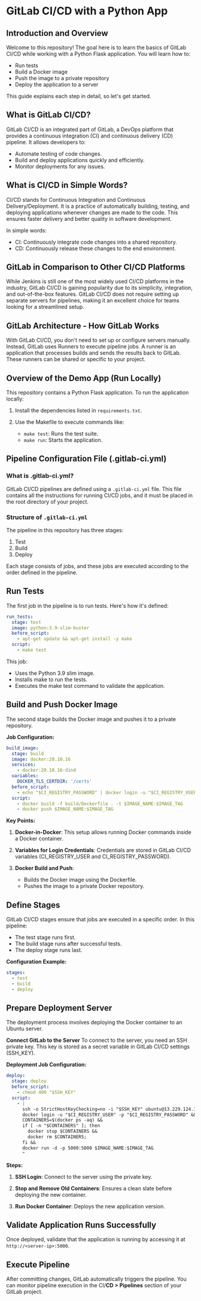 # GitLab CI/CD with a Python App

## Introduction and Overview

Welcome to this repository! The goal here is to learn the basics of GitLab CI/CD while working with a Python Flask application. You will learn how to:

- Run tests
- Build a Docker image
- Push the image to a private repository
- Deploy the application to a server

This guide explains each step in detail, so let's get started.

## What is GitLab CI/CD?

GitLab CI/CD is an integrated part of GitLab, a DevOps platform that provides a continuous integration (CI) and continuous delivery (CD) pipeline. It allows developers to:

- Automate testing of code changes.
- Build and deploy applications quickly and efficiently.
- Monitor deployments for any issues.

## What is CI/CD in Simple Words?

CI/CD stands for Continuous Integration and Continuous Delivery/Deployment. It is a practice of automatically building, testing, and deploying applications whenever changes are made to the code. This ensures faster delivery and better quality in software development.

In simple words:

- CI: Continuously integrate code changes into a shared repository.
- CD: Continuously release these changes to the end environment.

## GitLab in Comparison to Other CI/CD Platforms

While Jenkins is still one of the most widely used CI/CD platforms in the industry, GitLab CI/CD is gaining popularity due to its simplicity, integration, and out-of-the-box features. GitLab CI/CD does not require setting up separate servers for pipelines, making it an excellent choice for teams looking for a streamlined setup.

## GitLab Architecture - How GitLab Works

With GitLab CI/CD, you don't need to set up or configure servers manually. Instead, GitLab uses Runners to execute pipeline jobs. A runner is an application that processes builds and sends the results back to GitLab. These runners can be shared or specific to your project.

## Overview of the Demo App (Run Locally)

This repository contains a Python Flask application. To run the application locally:

1. Install the dependencies listed in `requirements.txt`.

2. Use the Makefile to execute commands like:

   - `make test`: Runs the test suite.
   - `make run`: Starts the application.

## Pipeline Configuration File (.gitlab-ci.yml)

### What is .gitlab-ci.yml?

GitLab CI/CD pipelines are defined using a `.gitlab-ci.yml` file. This file contains all the instructions for running CI/CD jobs, and it must be placed in the root directory of your project.

### Structure of `.gitlab-ci.yml`

The pipeline in this repository has three stages:

1. Test
2. Build
3. Deploy

Each stage consists of jobs, and these jobs are executed according to the order defined in the pipeline.

## Run Tests

The first job in the pipeline is to run tests. Here's how it's defined:

```yaml
run_tests:
  stage: test
  image: python:3.9-slim-buster
  before_script:
    - apt-get update && apt-get install -y make
  script:
    - make test
```

This job:

- Uses the Python 3.9 slim image.
- Installs make to run the tests.
- Executes the make test command to validate the application.

## Build and Push Docker Image

The second stage builds the Docker image and pushes it to a private repository.

**Job Configuration:**

```yaml
build_image:
  stage: build
  image: docker:20.10.16
  services:
    - docker:20.10.16-dind
  variables:
    DOCKER_TLS_CERTDIR: '/certs'
  before_script:
    - echo "$CI_REGISTRY_PASSWORD" | docker login -u "$CI_REGISTRY_USER" --password-stdin
  script:
    - docker build -f build/Dockerfile . -t $IMAGE_NAME:$IMAGE_TAG
    - docker push $IMAGE_NAME:$IMAGE_TAG
```

**Key Points:**

1. **Docker-in-Docker**: This setup allows running Docker commands inside a Docker container.

2. **Variables for Login Credentials**: Credentials are stored in GitLab CI/CD variables (CI_REGISTRY_USER and CI_REGISTRY_PASSWORD).

3. **Docker Build and Push**:

   - Builds the Docker image using the Dockerfile.
   - Pushes the image to a private Docker repository.

## Define Stages

GitLab CI/CD stages ensure that jobs are executed in a specific order. In this pipeline:

- The test stage runs first.
- The build stage runs after successful tests.
- The deploy stage runs last.

**Configuration Example:**

```yaml
stages:
  - test
  - build
  - deploy
```

## Prepare Deployment Server

The deployment process involves deploying the Docker container to an Ubuntu server.

**Connect GitLab to the Server**
To connect to the server, you need an SSH private key. This key is stored as a secret variable in GitLab CI/CD settings (SSH_KEY).

**Deployment Job Configuration:**

```yaml
deploy:
  stage: deploy
  before_script:
    - chmod 400 "$SSH_KEY"
  script:
    - |
      ssh -o StrictHostKeyChecking=no -i "$SSH_KEY" ubuntu@13.229.124.173 "
      docker login -u "$CI_REGISTRY_USER" -p "$CI_REGISTRY_PASSWORD" &&
      CONTAINERS=$(docker ps -aq) &&
      if [ -n "$CONTAINERS" ]; then
        docker stop $CONTAINERS &&
        docker rm $CONTAINERS;
      fi &&
      docker run -d -p 5000:5000 $IMAGE_NAME:$IMAGE_TAG
      "
```

**Steps:**

1. **SSH Login**: Connect to the server using the private key.

2. **Stop and Remove Old Containers**: Ensures a clean slate before deploying the new container.

3. **Run Docker Container**: Deploys the new application version.

## Validate Application Runs Successfully

Once deployed, validate that the application is running by accessing it at `http://<server-ip>:5000`.

## Execute Pipeline

After committing changes, GitLab automatically triggers the pipeline. You can monitor pipeline execution in the CI/**CD > Pipelines** section of your GitLab project.
